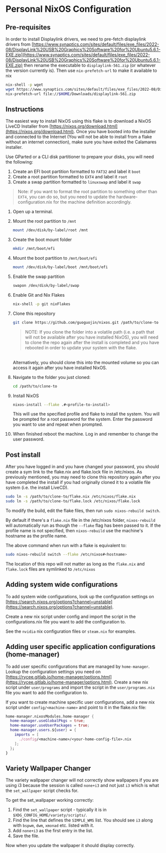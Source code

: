 # Personal NixOS Configuration

## Pre-requisites

In order to install Displaylink drivers, we need to pre-fetch displaylink drivers from [https://www.synaptics.com/sites/default/files/exe_files/2022-08/DisplayLink%20USB%20Graphics%20Software%20for%20Ubuntu5.6.1-EXE.zip](https://www.synaptics.com/sites/default/files/exe_files/2022-08/DisplayLink%20USB%20Graphics%20Software%20for%20Ubuntu5.6.1-EXE.zip) then rename the executable to `displaylink-561.zip` (or whatever the version currently is). Then use `nix-prefetch-url` to make it available to nix

```bash
nix-shell -p wget
wget https://www.synaptics.com/sites/default/files/exe_files/2022-08/DisplayLink%20USB%20Graphics%20Software%20for%20Ubuntu5.6.1-EXE.zip -o ~/Downloads/displaylink-561.zip
nix-prefetch-url file://$HOME/Downloads/displaylink-561.zip
```

## Instructions

The easiest way to install NixOS using this flake is to download a NixOS LiveCD Installer from 
[https://nixos.org/download.html](https://nixos.org/download.html). Once you have booted into the installer
and connected to the Internet (You will not be able to install from a flake without an internet connection),
make sure you have exited the Calamares installer.

Use GParted or a CLI disk partitioner to prepare your disks, you will need the following:

1. Create an EFI boot partition formatted to `FAT32` and label it `boot`
2. Create a root partition formatted to `EXT4` and label it `root`
3. Create a swap partition formatted to `linuxswap` and label it `swap`

> Note: if you want to format the root partition to something other than `EXT4`, you can do so, but you need
  to update the hardware-configuration.nix for the machine definition accordingly.

1. Open up a terminal.

2. Mount the root partition to `/mnt`

    ```bash
    mount /dev/disk/by-label/root /mnt
    ```

3. Create the boot mount folder

    ```bash
    mkdir /mnt/boot/efi
    ```

4. Mount the boot partition to `/mnt/boot/efi`

    ```bash
    mount /dev/disk/by-label/boot /mnt/boot/efi
    ```

5. Enable the swap partition

    ```bash
    swapon /dev/disk/by-label/swap
    ```

6. Enable Git and Nix Flakes

    ```bash
    nix-shell -p git nixFlakes
    ```

7. Clone this repository

    ```bash
    git clone https://github.com/guoguojin/nixos.git /path/to/clone-to
    ```

    > NOTE: If you clone the folder into a volatile path (i.e. a path that will not be available after you have
    installed NixOS), you will need to clone the repo again after the install is completed and you have rebooted
    in order to update your system with the flake.<br/>
    </br>
    Alternatively, you should clone this into the mounted volume so you can access it again after you have 
    installed NixOS.


8. Navigate to the folder you just cloned:

    ```bash
    cd /path/to/clone-to
    ```

9. Install NixOS

    ```bash
    nixos-install --flake .#<profile-to-install>
    ```

    This will use the specified profile and flake to install the system. You will be prompted for a root password
    for the system. Enter the password you want to use and repeat when prompted.

10. When finished reboot the machine. Log in and remember to change the user password.

## Post install

After you have logged in and you have changed your password, you should create a sym link to the flake.nix and 
flake.lock file in /etc/nixos. As previously mentioned, you may need to clone this repository again after you
have completed the install if you had originally cloned it to a volatile file system (i.e. the install LiveCD).

```bash
sudo ln -s /path/to/clone-to/flake.nix /etc/nixos/flake.nix
sudo ln -s /path/to/clone-to/flake.lock /etc/nixos/flake.lock
```

To modify the build, edit the flake files, then run `sudo nixos-rebuild switch`.

By default if there's a `flake.nix` file in the /etc/nixos folder, `nixos-rebuild` will automatically run as though the `--flake` flag has been passed to it. If the profile name is not specified, then `nixos-rebuild` use the machine's hostname as the profile name.

The above command when run with a flake is equivalent to:

```bash
sudo nixos-rebuild switch --flake /etc/nixos#<hostname>
```

The location of this repo will not matter as long as the `flake.nix` and `flake.lock` files are symlinked 
to `/etc/nixos`

## Adding system wide configurations

To add system wide configurations, look up the configuration settings on [https://search.nixos.org/options?channel=unstable](https://search.nixos.org/options?channel=unstable).

Create a new nix script under config and import the script in the configurations.nix file you want to add the configuration to.

See the `nvidia` nix configuration files or `steam.nix` for examples.

## Adding user specific application configurations (home-manager)

To add user specific configurations that are managed by `home-manager`. Lookup the configuration settings you need on [https://rycee.gitlab.io/home-manager/options.html](https://rycee.gitlab.io/home-manager/options.html). Create a new nix script under `user/programs` and import the script in the `user/programs.nix` file you want to add the configuration to.

If you want to create machine specific user configurations, add a new nix script under `config/<machine-name>` and point to it in the flake.nix file:

```nix
home-manager.nixosModules.home-manager {
  home-manager.useGlobalPkgs = true;
  home-manager.useUserPackages = true;
  home-manager.users.${user} = {
    imports = [
      ./config/<machine-name>/<your-home-config-file>.nix
    ];
  };
}
```

## Variety Wallpaper Changer

The variety wallpaper changer will not correctly show wallpapers if you are using i3 because the session is called
`none+i3` and not just `i3` which is what the `set_wallpaper` script checks for.

To get the set_wallpaper working correctly: 

1. Find the `set_wallpaper` script - typically it is in `$XDG_CONFIG_HOME/variety/scripts/`. 
2. Find the line that defines the `SIMPLE_WMS` list. You should see `i3` along with `bspwm`, `dwm`, `xmonad` etc.
   listed with it.
3. Add `none+i3` as the first entry in the list.
4. Save the file.

Now when you update the wallpaper it should display correctly.
